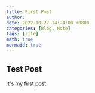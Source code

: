```yaml
---
title: First Post
author: 
date: 2022-10-27 14:24:00 +0800
categories: [Blog, Note]
tags: [life]
math: true
mermaid: true
---
```




## Test Post

It's my first post.

